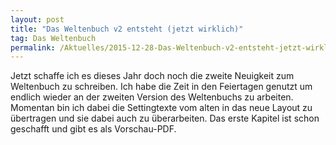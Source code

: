 ```yaml
---
layout: post
title: "Das Weltenbuch v2 entsteht (jetzt wirklich)"
tag: Das Weltenbuch
permalink: /Aktuelles/2015-12-28-Das-Weltenbuch-v2-entsteht-jetzt-wirklich
---
```


Jetzt schaffe ich es dieses Jahr doch noch die zweite Neuigkeit zum Weltenbuch zu schreiben. Ich habe die Zeit in den Feiertagen genutzt um endlich wieder an der zweiten Version des Weltenbuchs zu arbeiten. Momentan bin ich dabei die Settingtexte vom alten in das neue Layout zu übertragen und sie dabei auch zu überarbeiten. Das erste Kapitel ist schon geschafft und gibt es als Vorschau-PDF.


